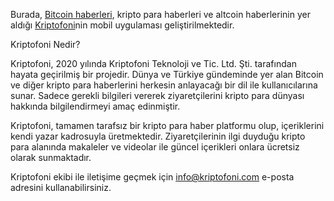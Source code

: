Burada, <a href="https://www.kriptofoni.com/bitcoin-haberleri">Bitcoin haberleri</a>, kripto para haberleri ve altcoin haberlerinin yer aldığı <a href="https://www.kriptofoni.com">Kriptofoni</a>nin mobil uygulaması geliştirilmektedir.

Kriptofoni Nedir?

Kriptofoni, 2020 yılında Kriptofoni Teknoloji ve Tic. Ltd. Şti. tarafından hayata geçirilmiş bir projedir. Dünya ve Türkiye gündeminde yer alan Bitcoin ve diğer kripto para haberlerini herkesin anlayacağı bir dil ile kullanıcılarına sunar. Sadece gerekli bilgileri vererek ziyaretçilerini kripto para dünyası hakkında bilgilendirmeyi amaç edinmiştir.

Kriptofoni, tamamen tarafsız bir kripto para haber platformu olup, içeriklerini kendi yazar kadrosuyla üretmektedir. Ziyaretçilerinin ilgi duyduğu kripto para alanında makaleler ve videolar ile güncel içerikleri onlara ücretsiz olarak sunmaktadır.

Kriptofoni ekibi ile iletişime geçmek için info@kriptofoni.com e-posta adresini kullanabilirsiniz.

<!--
**kriptofoni/Kriptofoni** is a ✨ _special_ ✨ repository because its `README.md` (this file) appears on your GitHub profile.

Here are some ideas to get you started:

- 🔭 I’m currently working on ...
- 🌱 I’m currently learning ...
- 👯 I’m looking to collaborate on ...
- 🤔 I’m looking for help with ...
- 💬 Ask me about ...
- 📫 How to reach me: ...
- 😄 Pronouns: ...
- ⚡ Fun fact: ...
-->
